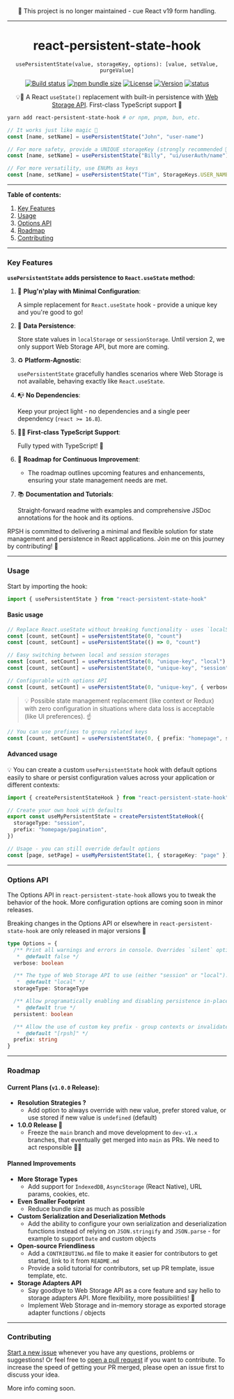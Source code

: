 <div align="center">
  🚫 This project is no longer maintained - cue React v19 form handling.
</div>

---

<div align="center">

# react-persistent-state-hook

`usePersistentState(value, storageKey, options): [value, setValue, purgeValue]`

</div>

<div align="center">

[![Build status](https://img.shields.io/github/actions/workflow/status/deniskabana/react-persistent-state-hook/pr-and-main-tests.yml?branch=main&style=for-the-badge)](/actions/workflows/pr-and-main-tests.yml)
[![npm bundle size](https://img.shields.io/bundlephobia/minzip/react-persistent-state-hook?style=for-the-badge)](https://bundlephobia.com/package/react-persistent-state-hook?style=for-the-badge)
[![License](https://img.shields.io/github/license/deniskabana/react-persistent-state-hook?style=for-the-badge)](./LICENSE)
[![Version](https://img.shields.io/npm/v/react-persistent-state-hook?style=for-the-badge)](https://www.npmjs.com/package/react-persistent-state-hook)
[![status](https://img.shields.io/badge/status-production_ready-green?style=for-the-badge)](https://www.npmjs.com/package/react-persistent-state-hook)

💡🧠 A React `useState()` replacement with built-in persistence with [Web Storage API](https://developer.mozilla.org/en-US/docs/Web/API/Web_Storage_API). First-class TypeScript support 💪

</div>

```bash
yarn add react-persistent-state-hook # or npm, pnpm, bun, etc.
```

```typescript
// It works just like magic 🌟
const [name, setName] = usePersistentState("John", "user-name")

// For more safety, provide a UNIQUE storageKey (strongly recommended 💪)
const [name, setName] = usePersistentState("Billy", "ui/userAuth/name")

// For more versatility, use ENUMs as keys
const [name, setName] = usePersistentState("Tim", StorageKeys.USER_NAME)
```

---

**Table of contents:**

1. [Key Features](#key-features)
2. [Usage](#usage)
3. [Options API](#options-api)
4. [Roadmap](#roadmap)
5. [Contributing](#contributing)

---

### Key Features

**`usePersistentState` adds persistence to `React.useState` method:**

1. 🐣 **Plug'n'play with Minimal Configuration**:

   A simple replacement for `React.useState` hook - provide a unique key and you're good to go!

2. 🧠 **Data Persistence**:

   Store state values in `localStorage` or `sessionStorage`. Until version 2, we only support Web Storage API, but more are coming.

3. ♻️ **Platform-Agnostic**:

   `usePersistentState` gracefully handles scenarios where Web Storage is not available, behaving exactly like `React.useState`.

4. 📭 **No Dependencies**:

   Keep your project light - no dependencies and a single peer dependency (`react >= 16.8`).

5. 🧑‍💻 **First-class TypeScript Support**:

   Fully typed with TypeScript! 🎉

6. 🚧 **Roadmap for Continuous Improvement**:

   - The roadmap outlines upcoming features and enhancements, ensuring your state management needs are met.

7. 📚 **Documentation and Tutorials**:

   Straight-forward readme with examples and comprehensive JSDoc annotations for the hook and its options.

RPSH is committed to delivering a minimal and flexible solution for state management and persistence in React applications. Join me on this journey by contributing! 🚀

---

### Usage

Start by importing the hook:

```typescript
import { usePersistentState } from "react-persistent-state-hook"
```

#### Basic usage

```typescript
// Replace React.useState without breaking functionality - uses `localStorage`
const [count, setCount] = usePersistentState(0, "count")
const [count, setCount] = usePersistentState(() => 0, "count")

// Easy switching between local and session storages
const [count, setCount] = usePersistentState(0, "unique-key", "local")
const [count, setCount] = usePersistentState(0, "unique-key", "session")

// Configurable with options API
const [count, setCount] = usePersistentState(0, "unique-key", { verbose: true, persistent: false })
```

> 💡 Possible state management replacement (like context or Redux) with zero configuration in situations where data loss is acceptable (like UI preferences). ☝️

```typescript
// You can use prefixes to group related keys
const [count, setCount] = usePersistentState(0, { prefix: "homepage", storageKey: "count" })
```

#### Advanced usage

💡 You can create a custom `usePersistentState` hook with default options easily to share or persist configuration values across your application or different contexts:

```typescript
import { createPersistentStateHook } from "react-persistent-state-hook"

// Create your own hook with defaults
export const useMyPersistentState = createPersistentStateHook({
  storageType: "session",
  prefix: "homepage/pagination",
})

// Usage - you can still override default options
const [page, setPage] = useMyPersistentState(1, { storageKey: "page" })
```

---

### Options API

The Options API in `react-persistent-state-hook` allows you to tweak the behavior of the hook. More configuration options are coming soon in minor releases.

Breaking changes in the Options API or elsewhere in `react-persistent-state-hook` are only released in major versions 🤞

```typescript
type Options = {
  /** Print all warnings and errors in console. Overrides `silent` option.
   *  @default false */
  verbose: boolean

  /** The type of Web Storage API to use (either "session" or "local").
   *  @default "local" */
  storageType: StorageType

  /** Allow programatically enabling and disabling persistence in-place.
   *  @default true */
  persistent: boolean

  /** Allow the use of custom key prefix - group contexts or invalidate state version.
   *  @default "[rpsh]" */
  prefix: string
}
```

---

### Roadmap

#### Current Plans (`v1.0.0` Release):

- **Resolution Strategies ?**
  - Add option to always override with new value, prefer stored value, or use stored if new value is `undefined` (default)
- **1.0.0 Release 🎉**
  - Freeze the `main` branch and move development to `dev-v1.x` branches, that eventually get merged into `main` as PRs. We need to act responsible 👨‍🏫

#### Planned Improvements

- **More Storage Types**
  - Add support for `IndexedDB`, `AsyncStorage` (React Native), URL params, cookies, etc.
- **Even Smaller Footprint**
  - Reduce bundle size as much as possible
- **Custom Serialization and Deserialization Methods**
  - Add the ability to configure your own serialization and deserialization functions instead of relying on `JSON.stringify` and `JSON.parse` - for example to support `Date` and custom objects
- **Open-source Friendliness**
  - Add a `CONTRIBUTING.md` file to make it easier for contributors to get started, link to it from `README.md`
  - Provide a solid tutorial for contributors, set up PR template, issue template, etc.
- **Storage Adapters API**
  - Say goodbye to Web Storage API as a core feature and say hello to storage adapters API. More flexibility, more possibilities! 🔄
  - Implement Web Storage and in-memory storage as exported storage adapter functions / objects

---

### Contributing

[Start a new issue](https://github.com/deniskabana/react-persistent-state-hook/issues) whenever you have any questions, problems or suggestions! Or feel free to [open a pull request](https://github.com/deniskabana/react-persistent-state-hook/pulls) if you want to contribute. To increase the speed of getting your PR merged, please open an issue first to discuss your idea.

More info coming soon.
